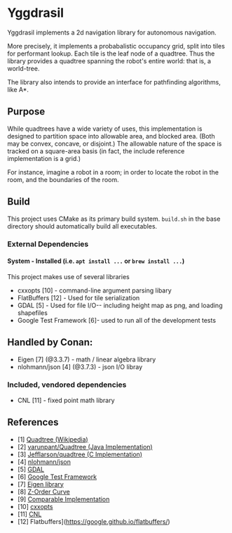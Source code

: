 Yggdrasil 
===============================================================

Yggdrasil implements a 2d navigation library for autonomous navigation.

More precisely, it implements a probabalistic occupancy grid, split into tiles for performant lookup.  Each tile is the leaf node of a quadtree.  Thus the library provides a quadtree spanning the robot's entire world: that is, a world-tree.

The library also intends to provide an interface for pathfinding algorithms, like A*. 

Purpose
-------

While quadtrees have a wide variety of uses, this implementation is designed to partition space into allowable area, and blocked area.  (Both may be convex, concave, or disjoint.)  The allowable nature of the space is tracked on a square-area basis (in fact, the include reference implementation is a grid.)

For instance, imagine a robot in a room; in order to locate the robot in the room, and the boundaries of the room.


Build
-----
This project uses CMake as its primary build system. `build.sh` in the base directory should automatically build all executables.


### External Dependencies
#### System - Installed (i.e. `apt install ...` or `brew install ...`)
This project makes use of several libraries
- cxxopts [10] - command-line argument parsing libary
- FlatBuffers [12] - Used for tile serialization
- GDAL [5] - Used for file I/O-- including height map as png, and loading shapefiles
- Google Test Framework [6]- used to run all of the development tests

## Handled by Conan:
- Eigen [7] (@3.3.7) - math / linear algebra library
- nlohmann/json [4] (@3.7.3) - json I/O libray

### Included, vendored dependencies
- CNL [11] - fixed point math library

References
----------
- [1] [Quadtree (Wikipedia)](http://en.wikipedia.org/wiki/Quadtree)
- [2] [varunpant/Quadtree (Java Implementation)](https://github.com/varunpant/Quadtree)
- [3] [Jefflarson/quadtree (C Implementation)](https://github.com/thejefflarson/quadtree)
- [4] [nlohmann/json](https://github.com/nlohmann/json)
- [5] [GDAL](https://gdal.org/)
- [6] [Google Test Framework](https://github.com/google/googletest)
- [7] [Eigen library](http://eigen.tuxfamily.org/index.php)
- [8] [Z-Order Curve](https://en.wikipedia.org/wiki/Z-order_curve)
- [9] [Comparable Implementation](https://github.com/google/s2geometry)
- [10] [cxxopts](https://github.com/jarro2783/cxxopts)
- [11] [CNL](https://github.com/johnmcfarlane/cnl)
- [12] Flatbuffers](https://google.github.io/flatbuffers/)